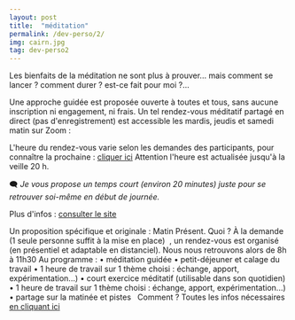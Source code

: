 ```yaml
---
layout: post
title:  "méditation"
permalink: /dev-perso/2/
img: cairn.jpg
tag: dev-perso2
---
```

Les bienfaits de la méditation ne sont plus à prouver... mais comment se lancer ? comment durer ? est-ce fait pour moi ?...

Une approche guidée est proposée ouverte à toutes et tous, sans aucune inscription ni engagement, ni frais.
Un tel rendez-vous méditatif partagé en direct (pas d'enregistrement) est accessible les mardis, jeudis et samedi matin sur Zoom :

L'heure du rendez-vous varie selon les demandes des participants, pour connaître la prochaine : [cliquer ici](https://energetiquepresent.blogspot.com/p/prochain-rendez-vous-en-1-clic.html)
Attention l'heure est actualisée jusqu'à la veille 20 h.

🗨 *Je vous propose un temps court (environ 20 minutes) juste pour se retrouver soi-même en début de journée.*

Plus d'infos : [consulter le site](https://energetiquepresent.blogspot.com/)


Un proposition spécifique et originale : Matin Présent.
Quoi ?
À la demande (1 seule personne suffit à la mise en place)  , un rendez-vous est organisé (en présentiel et adaptable en distanciel).
Nous nous retrouvons alors de 8h à 11h30 
Au programme :
    • méditation guidée
    • petit-déjeuner et calage du travail
    • 1 heure de travail sur 1 thème choisi : échange, apport, expérimentation...)
    • court exercice méditatif (utilisable dans son quotidien)
    • 1 heure de travail sur 1 thème choisi : échange, apport, expérimentation...)
    • partage sur la matinée et pistes
 
Comment ?
Toutes les infos nécessaires [en cliquant ici](https://parcoursdinitiation.blogspot.com/p/matin-present.html)
